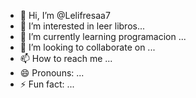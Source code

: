 - 👋 Hi, I’m @Lelifresaa7
- 👀 I’m interested in leer libros...
- 🌱 I’m currently learning programacion ...
- 💞️ I’m looking to collaborate on ...
- 📫 How to reach me ...
- 😄 Pronouns: ...
- ⚡ Fun fact: ...

<!---
Lelifresaa7/Lelifresaa7 is a ✨ special ✨ repository because its `README.md` (this file) appears on your GitHub profile.
You can click the Preview link to take a look at your changes.
--->
